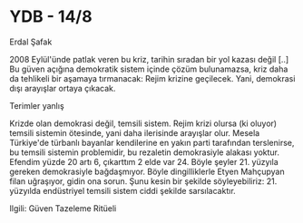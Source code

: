 # YDB - 14/8

Erdal Şafak

2008 Eylül'ünde patlak veren bu kriz, tarihin sıradan bir yol kazası değil [..] Bu güven açığına demokratik sistem içinde çözüm bulunamazsa, kriz daha da tehlikeli bir aşamaya tırmanacak: Rejim krizine geçilecek. Yani, demokrasi dışı arayışlar ortaya çıkacak.

Terimler yanlış

Krizde olan demokrasi değil, temsili sistem. Rejim krizi olursa (ki oluyor) temsili sistemin ötesinde, yani daha ilerisinde arayışlar olur. Mesela Türkiye'de türbanlı bayanlar kendilerine en yakın parti tarafından terslenirse, bu temsili sistemin problemidir, bu rezaletin demokrasiyle alakası yoktur. Efendim yüzde 20 artı 6, çıkarttım 2 elde var 24. Böyle şeyler 21. yüzyıla gereken demokrasiyle bağdaşmıyor. Böyle dingilliklerle Etyen Mahçupyan filan uğraşıyor, gidin ona sorun. Şunu kesin bir şekilde söyleyebiliriz: 21. yüzyılda endüstriyel temsili sistem ciddi şekilde sarsılacaktır.

Ilgili: Güven Tazeleme Ritüeli

